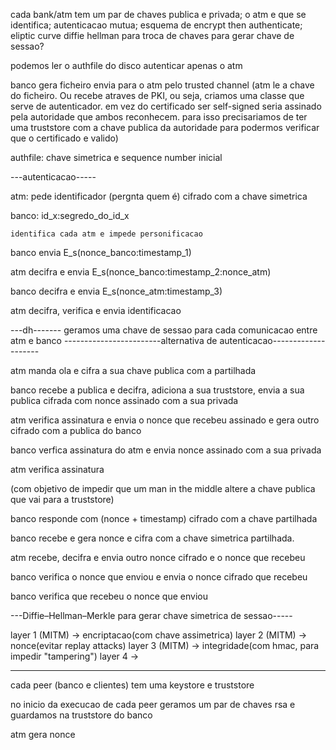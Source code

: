cada bank/atm tem um par de chaves publica e privada;
o atm e que se identifica;
autenticacao mutua;
esquema de encrypt then authenticate;
eliptic curve diffie hellman para troca de chaves para gerar chave de sessao?


podemos ler o authfile do disco
autenticar apenas o atm


banco gera ficheiro
envia para o atm pelo trusted channel (atm le a chave do ficheiro. Ou recebe atraves de PKI, ou seja, criamos uma classe que serve de autenticador. em vez do certificado ser self-signed seria assinado pela autoridade que ambos reconhecem. para isso precisariamos de ter uma truststore com a chave publica da autoridade para podermos verificar que o certificado e valido)

authfile: chave simetrica e sequence number inicial

---autenticacao-----

atm: pede identificador (pergnta quem é) cifrado com a chave simetrica

banco: id_x:segredo_do_id_x

	identifica cada atm e impede personificacao



banco envia E_s(nonce_banco:timestamp_1)

atm decifra e envia E_s(nonce_banco:timestamp_2:nonce_atm)

banco decifra e envia E_s(nonce_atm:timestamp_3)

atm decifra, verifica e envia identificacao

---dh-------
geramos uma chave de sessao para cada comunicacao entre atm e banco
------------------------alternativa de autenticacao--------------------















atm manda ola e cifra a sua chave publica com a partilhada

banco recebe a publica e decifra, adiciona a sua truststore, envia a sua publica cifrada com nonce assinado com a sua privada

atm verifica assinatura e envia o nonce que recebeu assinado e gera outro cifrado com a publica do banco

banco verfica assinatura do atm e envia nonce assinado com a sua privada

atm verifica assinatura

(com objetivo de impedir que um man in the middle altere a chave publica que vai para a truststore)


banco responde com (nonce + timestamp) cifrado com a chave partilhada



banco recebe e gera nonce e cifra com a chave simetrica partilhada.

atm recebe, decifra e envia outro nonce cifrado e o nonce que recebeu

banco verifica o nonce que enviou e envia o nonce cifrado que recebeu

banco verifica que recebeu o nonce que enviou

---Diffie–Hellman–Merkle para gerar chave simetrica de sessao-----




layer 1 (MITM) -> encriptacao(com chave assimetrica)
layer 2 (MITM) -> nonce(evitar replay attacks)
layer 3 (MITM) -> integridade(com hmac, para impedir "tampering")
layer 4 ->

---------------------------------------------------------------------------------------------------

cada peer (banco e clientes) tem uma keystore e truststore

no inicio da execucao de cada peer geramos um par de chaves rsa e guardamos na truststore do banco

atm gera nonce


